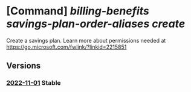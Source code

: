 # [Command] _billing-benefits savings-plan-order-aliases create_

Create a savings plan. Learn more about permissions needed at https://go.microsoft.com/fwlink/?linkid=2215851

## Versions

### [2022-11-01](/Resources/mgmt-plane/L3Byb3ZpZGVycy9taWNyb3NvZnQuYmlsbGluZ2JlbmVmaXRzL3NhdmluZ3NwbGFub3JkZXJhbGlhc2VzL3t9/2022-11-01.xml) **Stable**

<!-- mgmt-plane /providers/microsoft.billingbenefits/savingsplanorderaliases/{} 2022-11-01 -->
